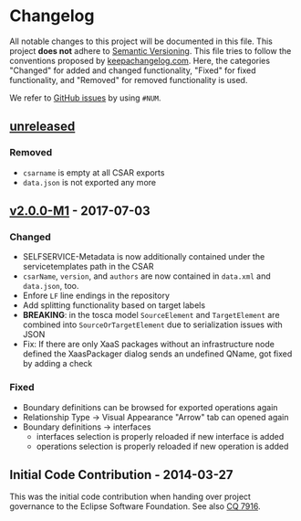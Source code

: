 # Changelog
All notable changes to this project will be documented in this file.
This project **does not** adhere to [Semantic Versioning](http://semver.org/).
This file tries to follow the conventions proposed by [keepachangelog.com](http://keepachangelog.com/).
Here, the categories "Changed" for added and changed functionality,
"Fixed" for fixed functionality, and
"Removed" for removed functionality is used.

We refer to [GitHub issues](https://github.com/eclipse/winery/issues) by using `#NUM`.

## [unreleased]

### Removed
* `csarname` is empty at all CSAR exports
* `data.json` is not exported any more

## [v2.0.0-M1] - 2017-07-03

### Changed

* SELFSERVICE-Metadata is now additionally contained under the servicetemplates path in the CSAR
* `csarName`, `version`, and `authors` are now contained in `data.xml` and `data.json`, too.
* Enfore `LF` line endings in the repository
* Add splitting functionality based on target labels
* **BREAKING**: in the tosca model `SourceElement` and `TargetElement` are combined into `SourceOrTargetElement` due to serialization issues with JSON
* Fix: If there are only XaaS packages without an infrastructure node defined the XaasPackager dialog  sends an undefined QName, got fixed by adding a check

### Fixed

* Boundary definitions can be browsed for exported operations again
* Relationship Type -> Visual Appearance  "Arrow" tab can opened again
* Boundary definitions -> interfaces
  *  interfaces selection is properly reloaded if new interface is added
  *  operations selection is properly reloaded if new operation is added

## Initial Code Contribution - 2014-03-27

This was the initial code contribution when handing over project governance to the Eclipse Software Foundation.
See also [CQ 7916](https://dev.eclipse.org/ipzilla/show_bug.cgi?id=7916).

[unreleased]: https://github.com/eclipse/winery/compare/v2.0.0-M1...master
[v2.0.0-M1]: https://github.com/eclipse/winery/compare/initial-code-contribution...v2.0.0-M1
